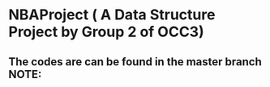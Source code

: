# NBAProject ( A Data Structure Project by Group 2 of OCC3)

The codes are can be found in the master branch
NOTE: 
  -
